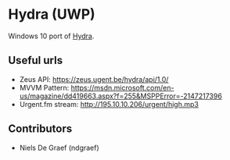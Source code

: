 # Hydra (UWP)
Windows 10 port of [Hydra](https://github.com/ZeusWPI/hydra).

## Useful urls
* Zeus API: https://zeus.ugent.be/hydra/api/1.0/
* MVVM Pattern: https://msdn.microsoft.com/en-us/magazine/dd419663.aspx?f=255&MSPPError=-2147217396
* Urgent.fm stream: http://195.10.10.206/urgent/high.mp3

## Contributors
* Niels De Graef (ndgraef)
